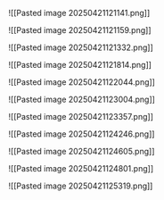 ![[Pasted image 20250421121141.png]]

![[Pasted image 20250421121159.png]]


![[Pasted image 20250421121332.png]]


![[Pasted image 20250421121814.png]]

![[Pasted image 20250421122044.png]]

![[Pasted image 20250421123004.png]]

![[Pasted image 20250421123357.png]]

![[Pasted image 20250421124246.png]]

![[Pasted image 20250421124605.png]]

![[Pasted image 20250421124801.png]]

![[Pasted image 20250421125319.png]]



